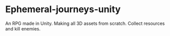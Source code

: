 # Ephemeral-journeys-unity

An RPG made in Unity. 
Making all 3D assets from scratch.
Collect resources and kill enemies. 
